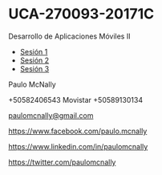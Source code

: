 # UCA-270093-20171C
Desarrollo de Aplicaciones Móviles II

* [Sesión 1](sesion-1.md)
* [Sesión 2](sesion-2.md)
* [Sesión 3](sesion-3.md)

Paulo McNally

+50582406543 Movistar
+50589130134

paulomcnally@gmail.com

https://www.facebook.com/paulo.mcnally

https://www.linkedin.com/in/paulomcnally

https://twitter.com/paulomcnally

